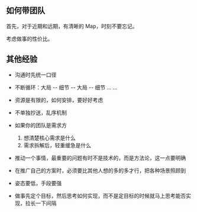 ## 如何带团队

首先，对于近期和远期，有清晰的 Map，时刻不要忘记。

考虑做事的性价比。

## 其他经验

+  沟通时先统一口径
+  不断循环：大局 -- 细节 -- 大局 -- 细节 ... ...
+  资源是有限的，如何安排，要好好考虑
+  不单独抄送，乱序机制
+  如果你的团队是需求方

    1. 想清楚核心需求是什么
    2. 需求拆解后，轻重缓急是什么

+  推动一个事情，最重要的问题有时不是技术的，而是方法论，这一点要明确

+  在推广自己的方案时，必须要比其他人想的多的多才行，把各种场景照顾到

+  姿态要低，手段要强

+  做事先定个目标，然后思考如何实现，而不是定目标的时候就马上思考能否实现，拉长一下间隔